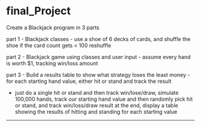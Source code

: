 # final_Project

Create a Blackjack program in 3 parts

part 1 - Blackjack classes - use a shoe of 6 decks of cards, and shuffle the shoe if the card count gets < 100 reshuffle

part 2 - Blackjack game using classes and user input - assume every hand is worth $1, tracking win/loss amount

part 3 - Build a results table to show what strategy loses the least money - for each starting hand value, either hit or stand and track the result 
- just do a single hit or stand and then track win/lose/draw, simulate 100,000 hands, track our starting hand value and then randomly pick hit or
  stand, and track win/loss/draw result
at the end, display a table showing the results of hitting and standing for each starting value

---------------------------------------------------------------------------------------------------------------------------------------------------
 
